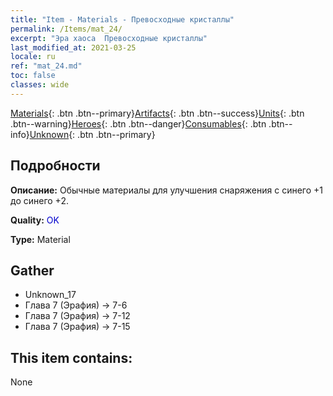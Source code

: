 ```yaml
---
title: "Item - Materials - Превосходные кристаллы"
permalink: /Items/mat_24/
excerpt: "Эра хаоса  Превосходные кристаллы"
last_modified_at: 2021-03-25
locale: ru
ref: "mat_24.md"
toc: false
classes: wide
---
```

 [Materials](/ru/Items/){: .btn .btn--primary}[Artifacts](/ru/Items/Artifacts/){: .btn .btn--success}[Units](/ru/Items/Units/){: .btn .btn--warning}[Heroes](/ru/Items/Heroes/){: .btn .btn--danger}[Consumables](/ru/Items/Consumables/){: .btn .btn--info}[Unknown](/ru/Items/Unknown/){: .btn .btn--primary}

## Подробности
 **Описание:** Обычные материалы для улучшения снаряжения c синего +1 до синего +2.

 **Quality:** <span style="color: #0000CD">OK</span>

 **Type:** Material

## Gather

*    Unknown_17 
*    Глава 7 (Эрафия) -> 7-6 
*    Глава 7 (Эрафия) -> 7-12 
*    Глава 7 (Эрафия) -> 7-15 

## This item contains:

  None

